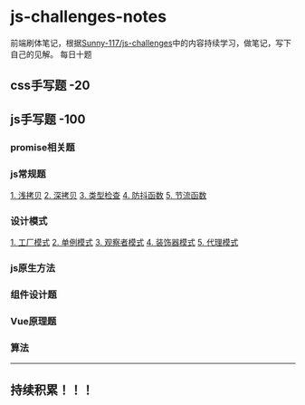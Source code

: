 # js-challenges-notes

前端刷体笔记，根据[Sunny-117/js-challenges](https://github.com/Sunny-117/js-challenges/tree/main)中的内容持续学习，做笔记，写下自己的见解。
每日十题

## css手写题 -20

## js手写题 -100

### promise相关题

### js常规题

[1. 浅拷贝](doc/Javascript.md#浅拷贝)
[2. 深拷贝](doc/Javascript.md#深拷贝)
[3. 类型检查](doc/Javascript.md#类型检查)
[4. 防抖函数](doc/Javascript.md#防抖函数)
[5. 节流函数](doc/Javascript.md#节流函数)

### 设计模式

[1. 工厂模式](doc/designPattern.md#工厂模式)
[2. 单例模式](doc/designPattern.md#单例模式)
[3. 观察者模式](doc/designPattern.md#观察者模式)
[4. 装饰器模式](doc/designPattern.md#装饰器模式)
[5. 代理模式](doc/designPattern.md#代理模式)

### js原生方法

### 组件设计题

### Vue原理题

### 算法

---
## 持续积累！！！
